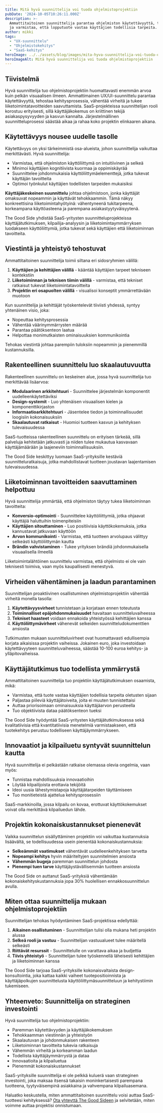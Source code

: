 ```yaml
---
title: Mitä hyvä suunnittelija voi tuoda ohjelmistoprojektiin
pubDate: '2024-10-05T10:26:11.000Z'
description: >-
  Ammattitaitoinen suunnittelija parantaa ohjelmiston käytettävyyttä, tehostaa kehitysprosessia 
  ja varmistaa, että lopputuote vastaa käyttäjien todellisia tarpeita.
author: mikki
tags:
  - "UX-suunnittelu"
  - "Ohjelmistokehitys"
  - "SaaS-kehitys"
heroImage: ../../assets/blog/images/mita-hyva-suunnittelija-voi-tuoda-ohjelmistoprojektiin/featured.webp
heroImageAlt: Mitä hyvä suunnittelija voi tuoda ohjelmistoprojektiin
---
```


## Tiivistelmä

Hyvä suunnittelija tuo ohjelmistoprojektiin huomattavasti enemmän arvoa kuin pelkän visuaalisen ilmeen. Ammattimainen UX/UI-suunnittelu parantaa käytettävyyttä, tehostaa kehitysprosessia, vähentää virheitä ja tukee liiketoimintatavoitteiden saavuttamista. SaaS-projekteissa suunnittelijan rooli korostuu erityisesti, sillä käyttäjäkokemus on kriittinen tekijä asiakaspysyvyyden ja kasvun kannalta. Järjestelmällinen suunnitteluprosessi säästää aikaa ja rahaa koko projektin elinkaaren aikana.

## Käytettävyys nousee uudelle tasolle

Käytettävyys on yksi tärkeimmistä osa-alueista, johon suunnittelija vaikuttaa merkittävästi. Hyvä suunnittelija:

* Varmistaa, että ohjelmiston käyttöliittymä on intuitiivinen ja selkeä
* Minimoi käyttäjien kognitiivista kuormaa ja oppimiskäyrää
* Suunnittelee johdonmukaisia käyttöliittymäelementtejä, jotka tukevat käyttäjän tavoitteita
* Optimoi työnkulut käyttäjien todellisten tarpeiden mukaisiksi

**Käyttäjäkeskeinen suunnittelu** johtaa ohjelmistoon, jonka käyttäjät omaksuvat nopeammin ja käyttävät tehokkaammin. Tämä näkyy konkreettisina liiketoimintahyötyinä: vähentyneenä tukitarpeena, korkeampana käyttöasteena ja parempana asiakastyytyväisyytenä.

The Good Side yhdistää SaaS-yritysten suunnitteluprojekteissa käyttäjätutkimuksen, kilpailija-analyysin ja liiketoimintaymmärryksen luodakseen käyttöliittymiä, jotka tukevat sekä käyttäjien että liiketoiminnan tavoitteita.

## Viestintä ja yhteistyö tehostuvat

Ammattitaitoinen suunnittelija toimii siltana eri sidosryhmien välillä:

1. **Käyttäjien ja kehittäjien välillä** - kääntää käyttäjien tarpeet tekniseen kontekstiin
2. **Liiketoiminnan ja teknisen tiimin välillä** - varmistaa, että tekniset ratkaisut tukevat liiketoimintatavoitteita
3. **Projektin eri osapuolten välillä** - visualisoi konseptit ymmärrettävään muotoon

Kun suunnittelija ja kehittäjät työskentelevät tiiviisti yhdessä, syntyy yhtenäinen visio, joka:

* Nopeuttaa kehitysprosessia
* Vähentää väärinymmärrysten määrää
* Parantaa päätöksenteon laatua
* Helpottaa monimutkaisten ominaisuuksien kommunikointia

Tehokas viestintä johtaa parempiin tuloksiin nopeammin ja pienemmillä kustannuksilla.

## Rakenteellinen suunnittelu luo skaalautuvuutta

Rakenteellinen suunnittelu on keskeinen alue, jossa hyvä suunnittelija tuo merkittävää lisäarvoa:

* **Modulaarinen arkkitehtuuri** - Suunnittelee järjestelmän komponentit uudelleenkäytettäviksi
* **Design-systemit** - Luo yhtenäisen visuaalisen kielen ja komponenttikirjaston
* **Informaatioarkkitehtuuri** - Jäsentelee tiedon ja toiminnallisuudet loogisiin kokonaisuuksiin
* **Skaalautuvat ratkaisut** - Huomioi tuotteen kasvun ja kehityksen tulevaisuudessa

SaaS-tuotteissa rakenteellinen suunnittelu on erityisen tärkeää, sillä palveluja kehitetään jatkuvasti ja niiden tulee mukautua kasvavaan käyttäjämäärään ja laajeneviin toiminnallisuuksiin.

The Good Side keskittyy luomaan SaaS-yrityksille kestäviä suunnitteluratkaisuja, jotka mahdollistavat tuotteen joustavan laajentamisen tulevaisuudessa.

## Liiketoiminnan tavoitteiden saavuttaminen helpottuu

Hyvä suunnittelija ymmärtää, että ohjelmiston täytyy tukea liiketoiminnan tavoitteita:

* **Konversio-optimointi** - Suunnittelee käyttöliittymiä, jotka ohjaavat käyttäjiä haluttuihin toimenpiteisiin
* **Käyttäjien sitouttaminen** - Luo positiivisia käyttökokemuksia, jotka kannustavat jatkuvaan käyttöön
* **Arvon kommunikointi** - Varmistaa, että tuotteen arvolupaus välittyy selkeästi käyttöliittymän kautta
* **Brändin vahvistaminen** - Tukee yrityksen brändiä johdonmukaisella visuaalisella ilmeellä

Liiketoimintalähtöinen suunnittelu varmistaa, että ohjelmisto ei ole vain teknisesti toimiva, vaan myös kaupallisesti menestyvä.

## Virheiden vähentäminen ja laadun parantaminen

Suunnittelijan proaktiivinen osallistuminen ohjelmistoprojektiin vähentää virheitä monella tasolla:

1. **Käytettävyysvirheet** tunnistetaan ja korjataan ennen toteutusta
2. **Toiminnalliset epäjohdonmukaisuudet** havaitaan suunnitteluvaiheessa
3. **Tekniset haasteet** voidaan ennakoida yhteistyössä kehittäjien kanssa
4. **Käyttöliittymävirheet** vähenevät selkeiden suunnitteludokumenttien ansiosta

Tutkimusten mukaan suunnitteluvirheet ovat huomattavasti edullisempia korjata aikaisissa projektin vaiheissa. Jokainen euro, joka investoidaan käytettävyyteen suunnitteluvaiheessa, säästää 10-100 euroa kehitys- ja ylläpitovaiheissa.

## Käyttäjätutkimus tuo todellista ymmärrystä

Ammattitaitoinen suunnittelija tuo projektiin käyttäjätutkimuksen osaamista, mikä:

* Varmistaa, että tuote vastaa käyttäjien todellisia tarpeita oletusten sijaan
* Paljastaa piileviä käyttäjätoiveita, joita ei muuten tunnistettaisi
* Auttaa priorisoimaan ominaisuuksia käyttäjäarvon perusteella
* Tuo objektiivista dataa päätöksenteon tueksi

The Good Side hyödyntää SaaS-yritysten käyttäjätutkimuksessa sekä kvalitatiivisia että kvantitatiivisia menetelmiä varmistaakseen, että tuotekehitys perustuu todelliseen käyttäjäymmärrykseen.

## Innovaatiot ja kilpailuetu syntyvät suunnittelun kautta

Hyvä suunnittelija ei pelkästään ratkaise olemassa olevia ongelmia, vaan myös:

* Tunnistaa mahdollisuuksia innovaatioihin
* Löytää kilpailijoista erottavia tekijöitä
* Ideoi uusia lähestymistapoja käyttäjätarpeiden täyttämiseen
* Tuo monitieteistä ajattelua kehitysprosessiin

SaaS-markkinoilla, jossa kilpailu on kovaa, erottuvat käyttökokemukset voivat olla merkittävä kilpailuedun lähde.

## Projektin kokonaiskustannukset pienenevät

Vaikka suunnittelun sisällyttäminen projektiin voi vaikuttaa kustannuksia lisäävältä, se todellisuudessa usein pienentää kokonaiskustannuksia:

* **Selkeämmät vaatimukset** vähentävät uudelleenkehityksen tarvetta
* **Nopeampi kehitys** hyvin määriteltyjen suunnitelmien ansiosta
* **Vähemmän bugeja** paremman suunnittelun johdosta
* **Pienempi tuen tarve** käyttäjäystävällisemmän tuotteen ansiosta

The Good Side on auttanut SaaS-yrityksiä vähentämään kokonaiskehityskustannuksia jopa 30% huolellisen ennakkosuunnittelun avulla.

## Miten ottaa suunnittelija mukaan ohjelmistoprojektiin

Suunnittelijan tehokas hyödyntäminen SaaS-projektissa edellyttää:

1. **Aikainen osallistuminen** - Suunnittelijan tulisi olla mukana heti projektin alussa
2. **Selkeä rooli ja vastuu** - Suunnittelijan vastuualueet tulee määritellä selkeästi
3. **Riittävät resurssit** - Suunnittelulle on varattava aikaa ja budjettia
4. **Tiivis yhteistyö** - Suunnittelijan tulee työskennellä läheisesti kehittäjien ja liiketoiminnan kanssa

The Good Side tarjoaa SaaS-yrityksille kokonaisvaltaista design-konsultointia, joka kattaa kaikki vaiheet tuotepositioinnista ja käyttäjäpolkujen suunnittelusta käyttöliittymäsuunnitteluun ja kehitystiimin tukemiseen.

## Yhteenveto: Suunnittelija on strateginen investointi

Hyvä suunnittelija tuo ohjelmistoprojektiin:

* Paremman käytettävyyden ja käyttäjäkokemuksen
* Tehokkaamman viestinnän ja yhteistyön
* Skaalautuvan ja johdonmukaisen rakenteen
* Liiketoiminnan tavoitteita tukevia ratkaisuja
* Vähemmän virheitä ja korkeamman laadun
* Todellista käyttäjäymmärrystä ja dataa
* Innovaatioita ja kilpailuetua
* Pienemmät kokonaiskustannukset

SaaS-yrityksille suunnittelija ei ole pelkkä kuluerä vaan strateginen investointi, joka maksaa itsensä takaisin moninkertaisesti parempana tuotteena, tyytyväisempinä asiakkaina ja vahvempana kilpailuasemana.

Haluatko keskustella, miten ammattitaitoinen suunnittelu voisi auttaa SaaS-tuotteesi kehityksessä? [Ota yhteyttä The Good Sideen](../../contact) ja selvitetään, miten voimme auttaa projektisi onnistumaan.